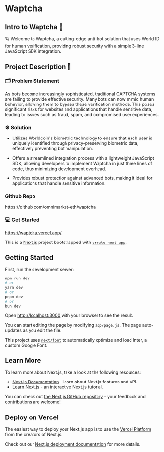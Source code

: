# Waptcha

## Intro to Waptcha 💯

🪐 Welcome to Waptcha, a cutting-edge anti-bot solution that uses World ID for human verification, providing robust security with a simple 3-line JavaScript SDK integration.

## Project Description 🌟

### 🗂️ Problem Statement
As bots become increasingly sophisticated, traditional CAPTCHA systems are failing to provide effective security. Many bots can now mimic human behavior, allowing them to bypass these verification methods. This poses significant risks for websites and applications that handle sensitive data, leading to issues such as fraud, spam, and compromised user experiences.

### ⚙️ Solution 

- Utilizes Worldcoin's biometric technology to ensure that each user is uniquely identified through privacy-preserving biometric data, effectively preventing bot manipulation.

- Offers a streamlined integration process with a lightweight JavaScript SDK, allowing developers to implement Waptcha in just three lines of code, thus minimizing development overhead.
  
- Provides robust protection against advanced bots, making it ideal for applications that handle sensitive information.


### Github Repo
https://github.com/omnimarket-eth/waptcha

### 💻 Get Started
https://waptcha.vercel.app/





This is a [Next.js](https://nextjs.org/) project bootstrapped with [`create-next-app`](https://github.com/vercel/next.js/tree/canary/packages/create-next-app).

## Getting Started

First, run the development server:

```bash
npm run dev
# or
yarn dev
# or
pnpm dev
# or
bun dev
```

Open [http://localhost:3000](http://localhost:3000) with your browser to see the result.

You can start editing the page by modifying `app/page.js`. The page auto-updates as you edit the file.

This project uses [`next/font`](https://nextjs.org/docs/basic-features/font-optimization) to automatically optimize and load Inter, a custom Google Font.

## Learn More

To learn more about Next.js, take a look at the following resources:

- [Next.js Documentation](https://nextjs.org/docs) - learn about Next.js features and API.
- [Learn Next.js](https://nextjs.org/learn) - an interactive Next.js tutorial.

You can check out [the Next.js GitHub repository](https://github.com/vercel/next.js/) - your feedback and contributions are welcome!

## Deploy on Vercel

The easiest way to deploy your Next.js app is to use the [Vercel Platform](https://vercel.com/new?utm_medium=default-template&filter=next.js&utm_source=create-next-app&utm_campaign=create-next-app-readme) from the creators of Next.js.

Check out our [Next.js deployment documentation](https://nextjs.org/docs/deployment) for more details.
